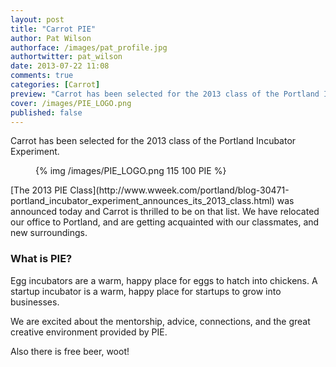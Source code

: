 ```yaml
---
layout: post
title: "Carrot PIE"
author: Pat Wilson
authorface: /images/pat_profile.jpg
authortwitter: pat_wilson
date: 2013-07-22 11:08
comments: true
categories: [Carrot]
preview: "Carrot has been selected for the 2013 class of the Portland Incubator Experiment."
cover: /images/PIE_LOGO.png
published: false
---
```

<p class="lead">Carrot has been selected for the 2013 class of the Portland Incubator Experiment.</p>
<figure class="pull-right">
  {% img /images/PIE_LOGO.png 115 100 PIE %}
</figure>
[The 2013 PIE Class](http://www.wweek.com/portland/blog-30471-portland_incubator_experiment_announces_its_2013_class.html) was announced today and Carrot is thrilled to be on that list. We have relocated our office to Portland, and are getting acquainted with our classmates, and new surroundings.

### What is PIE?

Egg incubators are a warm, happy place for eggs to hatch into chickens. A startup incubator is a warm, happy place for startups to grow into businesses.

We are excited about the mentorship, advice, connections, and the great creative environment provided by PIE.

Also there is free beer, woot!
